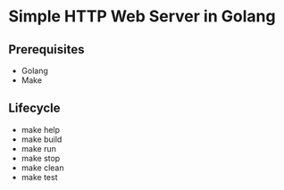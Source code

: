 # Simple HTTP Web Server in Golang

## Prerequisites

- Golang
- Make

## Lifecycle

- make help
- make build
- make run
- make stop
- make clean
- make test
